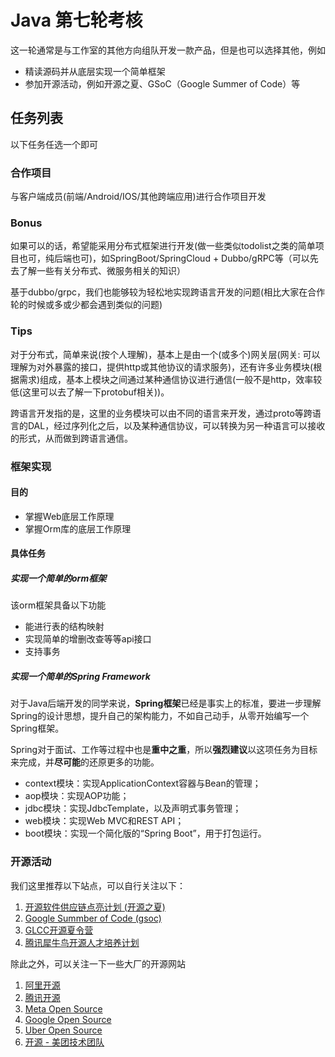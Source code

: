 # Java 第七轮考核

这一轮通常是与工作室的其他方向组队开发一款产品，但是也可以选择其他，例如

- 精读源码并从底层实现一个简单框架
- 参加开源活动，例如开源之夏、GSoC（Google Summer of Code）等

## 任务列表

以下任务任选一个即可

### 合作项目

与客户端成员(前端/Android/IOS/其他跨端应用)进行合作项目开发

### Bonus

如果可以的话，希望能采用分布式框架进行开发(做一些类似todolist之类的简单项目也可，纯后端也可)，如SpringBoot/SpringCloud + Dubbo/gRPC等（可以先去了解一些有关分布式、微服务相关的知识）

基于dubbo/grpc，我们也能够较为轻松地实现跨语言开发的问题(相比大家在合作轮的时候或多或少都会遇到类似的问题)

### Tips

对于分布式，简单来说(按个人理解)，基本上是由一个(或多个)网关层(网关: 可以理解为对外暴露的接口，提供http或其他协议的请求服务)，还有许多业务模块(根据需求)组成，基本上模块之间通过某种通信协议进行通信(一般不是http，效率较低(这里可以去了解一下protobuf相关))。

跨语言开发指的是，这里的业务模块可以由不同的语言来开发，通过proto等跨语言的DAL，经过序列化之后，以及某种通信协议，可以转换为另一种语言可以接收的形式，从而做到跨语言通信。

### 框架实现

#### 目的

- 掌握Web底层工作原理
- 掌握Orm库的底层工作原理

#### 具体任务

##### 实现一个简单的orm框架

该orm框架具备以下功能

- 能进行表的结构映射
- 实现简单的增删改查等等api接口
- 支持事务

##### 实现一个简单的Spring Framework

对于Java后端开发的同学来说，**Spring框架**已经是事实上的标准，要进一步理解Spring的设计思想，提升自己的架构能力，不如自己动手，从零开始编写一个Spring框架。

Spring对于面试、工作等过程中也是**重中之重**，所以**强烈建议**以这项任务为目标来完成，并**尽可能**的还原更多的功能。

- context模块：实现ApplicationContext容器与Bean的管理；
- aop模块：实现AOP功能；
- jdbc模块：实现JdbcTemplate，以及声明式事务管理；
- web模块：实现Web MVC和REST API；
- boot模块：实现一个简化版的“Spring Boot”，用于打包运行。



### 开源活动

我们这里推荐以下站点，可以自行关注以下：

1. [开源软件供应链点亮计划 (开源之夏)](https://summer-ospp.ac.cn/) 
2. [Google Summber of Code (gsoc)](https://summerofcode.withgoogle.com/)
3. [GLCC开源夏令营](https://opensource.alibaba.com/)
4. [腾讯犀牛鸟开源人才培养计划](https://opensource.tencent.com/summer-of-code)

除此之外，可以关注一下一些大厂的开源网站

1. [阿里开源](https://opensource.alibaba.com/)
2. [腾讯开源](https://opensource.tencent.com/)
3. [Meta Open Source](https://opensource.fb.com/)
4. [Google Open Source](https://opensource.google/)
5. [Uber Open Source](https://uber.github.io/#/)
6. [开源 - 美团技术团队](https://tech.meituan.com/tags/开源.html)